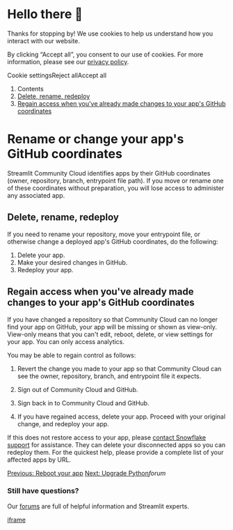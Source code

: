 # Hello there 👋

Thanks for stopping by! We use cookies to help us understand how you interact with our website.

By clicking “Accept all”, you consent to our use of cookies. For more information, please see our [privacy policy](https://docs.streamlit.io/deploy/streamlit-community-cloud/manage-your-app/www.streamlit.io/privacy-policy).

Cookie settingsReject allAccept all

1. Contents
2. [Delete, rename, redeploy](https://docs.streamlit.io/deploy/streamlit-community-cloud/manage-your-app/rename-your-app#delete-rename-redeploy)
3. [Regain access when you've already made changes to your app's GitHub coordinates](https://docs.streamlit.io/deploy/streamlit-community-cloud/manage-your-app/rename-your-app#regain-access-when-youve-already-made-changes-to-your-apps-github-coordinates)

# Rename or change your app's GitHub coordinates

Streamlit Community Cloud identifies apps by their GitHub coordinates (owner, repository, branch, entrypoint file path). If you move or rename one of these coordinates without preparation, you will lose access to administer any associated app.

## Delete, rename, redeploy

If you need to rename your repository, move your entrypoint file, or otherwise change a deployed app's GitHub coordinates, do the following:

1. Delete your app.
2. Make your desired changes in GitHub.
3. Redeploy your app.

## Regain access when you've already made changes to your app's GitHub coordinates

If you have changed a repository so that Community Cloud can no longer find your app on GitHub, your app will be missing or shown as view-only. View-only means that you can't edit, reboot, delete, or view settings for your app. You can only access analytics.

You may be able to regain control as follows:

1. Revert the change you made to your app so that Community Cloud can see the owner, repository, branch, and entrypoint file it expects.

2. Sign out of Community Cloud and GitHub.

3. Sign back in to Community Cloud and GitHub.

4. If you have regained access, delete your app. Proceed with your original change, and redeploy your app.

If this does not restore access to your app, please [contact Snowflake support](https://docs.streamlit.io/knowledge-base/deploy/how-to-submit-a-support-case-for-streamlit-community-cloud) for assistance. They can delete your disconnected apps so you can redeploy them. For the quickest help, please provide a complete list of your affected apps by URL.


[Previous: Reboot your app](https://docs.streamlit.io/deploy/streamlit-community-cloud/manage-your-app/reboot-your-app) [Next: Upgrade Python](https://docs.streamlit.io/deploy/streamlit-community-cloud/manage-your-app/upgrade-python)_forum_

### Still have questions?

Our [forums](https://discuss.streamlit.io/) are full of helpful information and Streamlit experts.

[iframe](https://www.google.com/recaptcha/enterprise/anchor?ar=1&k=6Lck4YwlAAAAAEIE1hR--varWp0qu9F-8-emQn2v&co=aHR0cHM6Ly9kb2NzLnN0cmVhbWxpdC5pbzo0NDM.&hl=en&v=J79K9xgfxwT6Syzx-UyWdD89&size=invisible&cb=w0k28dx71kyf)